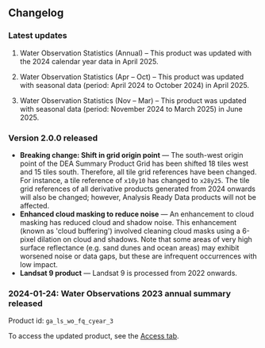 ## Changelog

### Latest updates
1. Water Observation Statistics (Annual) – This product was updated with the 2024 calendar year data in April 2025. 

2. Water Observation Statistics (Apr – Oct) – This product was updated with seasonal data (period: April 2024 to October 2024) in April 2025. 

3. Water Observation Statistics (Nov – Mar) – This product was updated with seasonal data (period: November 2024 to March 2025) in June 2025. 

### Version 2.0.0 released

* **Breaking change: Shift in grid origin point** &mdash; The south-west origin point of the DEA Summary Product Grid has been shifted 18 tiles west and 15 tiles south. Therefore, all tile grid references have been changed. For instance, a tile reference of `x10y10` has changed to `x28y25`. The tile grid references of all derivative products generated from 2024 onwards will also be changed; however, Analysis Ready Data products will not be affected.
* **Enhanced cloud masking to reduce noise** &mdash; An enhancement to cloud masking has reduced cloud and shadow noise. This enhancement (known as 'cloud buffering') involved cleaning cloud masks using a 6-pixel dilation on cloud and shadows. Note that some areas of very high surface reflectance (e.g. sand dunes and ocean areas) may exhibit worsened noise or data gaps, but these are infrequent occurrences with low impact.
* **Landsat 9 product** &mdash; Landsat 9 is processed from 2022 onwards.

### 2024-01-24: Water Observations 2023 annual summary released

Product id: `ga_ls_wo_fq_cyear_3`

To access the updated product, see the [Access tab](./?tab=access).

